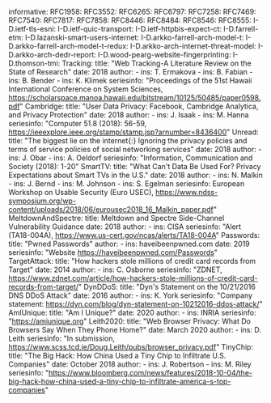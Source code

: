 informative:
  RFC1958:
  RFC3552:
  RFC6265:
  RFC6797:
  RFC7258:
  RFC7469:
  RFC7540:
  RFC7817:
  RFC7858: 
  RFC8446:
  RFC8484:
  RFC8546:
  RFC8555:
  I-D.ietf-tls-esni:
  I-D.ietf-quic-transport:
  I-D.ietf-httpbis-expect-ct:
  I-D.farrell-etm:
  I-D.lazanski-smart-users-internet:
  I-D.arkko-farrell-arch-model-t: 
  I-D.arkko-farrell-arch-model-t-redux: 
  I-D.arkko-arch-internet-threat-model:
  I-D.arkko-arch-dedr-report:
  I-D.wood-pearg-website-fingerprinting:
  I-D.thomson-tmi:
  Tracking:
   title: "Web Tracking-A Literature Review on the State of Research"
   date: 2018
   author:
    - ins: T. Ermakova
    - ins: B. Fabian
    - ins: B. Bender
    - ins: K. Klimek
   seriesinfo: "Proceedings of the 51st Hawaii International Conference on System Sciences, https://scholarspace.manoa.hawaii.edu/bitstream/10125/50485/paper0598.pdf"
  Cambridge:
   title: "User Data Privacy: Facebook, Cambridge Analytica, and Privacy Protection"
   date: 2018
   author:
    - ins: J. Isaak
    - ins: M. Hanna
   seriesinfo: "Computer 51.8 (2018): 56-59, https://ieeexplore.ieee.org/stamp/stamp.jsp?arnumber=8436400"
  Unread:
   title: "The biggest lie on the internet{:} Ignoring the privacy policies and terms of service policies of social networking services"
   date: 2018
   author:
    - ins: J. Obar
    - ins: A. Oeldorf
   seriesinfo: "Information, Communication and Society (2018): 1-20"
  SmartTV:
   title: "What Can't Data Be Used For? Privacy Expectations about Smart TVs in the U.S."
   date: 2018
   author:
    - ins: N. Malkin
    - ins: J. Bernd
    - ins: M. Johnson
    - ins: S. Egelman
   seriesinfo: European Workshop on Usable Security (Euro USEC), https://www.ndss-symposium.org/wp-content/uploads/2018/06/eurousec2018_16_Malkin_paper.pdf"
  MeltdownAndSpectre:
   title: Meltdown and Spectre Side-Channel Vulnerability Guidance
   date: 2018
   author:
    - ins: CISA
   seriesinfo: "Alert (TA18-004A), https://www.us-cert.gov/ncas/alerts/TA18-004A"
  Passwords:
   title: "Pwned Passwords"
   author:
    - ins: haveibeenpwned.com
   date: 2019
   seriesinfo: "Website https://haveibeenpwned.com/Passwords"
  TargetAttack:
    title: "How hackers stole millions of credit card records from Target"
    date: 2014
    author:
     - ins: C. Osborne
    seriesinfo: "ZDNET, https://www.zdnet.com/article/how-hackers-stole-millions-of-credit-card-records-from-target/"
  DynDDoS:
    title: "Dyn's Statement on the 10/21/2016 DNS DDoS Attack"
    date: 2016
    author: 
    - ins: K. York
    seriesinfo: "Company statement: https://dyn.com/blog/dyn-statement-on-10212016-ddos-attack/"
  AmIUnique:
    title: "Am I Unique?"
    date: 2020
    author:
    - ins: INRIA
    seriesinfo: "https://amiunique.org"
  Leith2020:
    title: "Web Browser Privacy: What Do Browsers Say When They Phone Home?"
    date: March 2020
    author:
    - ins: D. Leith
    seriesinfo: "In submission, https://www.scss.tcd.ie/Doug.Leith/pubs/browser_privacy.pdf"
  TinyChip:
    title: "The Big Hack: How China Used a Tiny Chip to Infiltrate U.S. Companies"
    date: October 2018
    author:
    - ins: J. Robertson
    - ins: M. Riley
    seriesinfo: "https://www.bloomberg.com/news/features/2018-10-04/the-big-hack-how-china-used-a-tiny-chip-to-infiltrate-america-s-top-companies"
